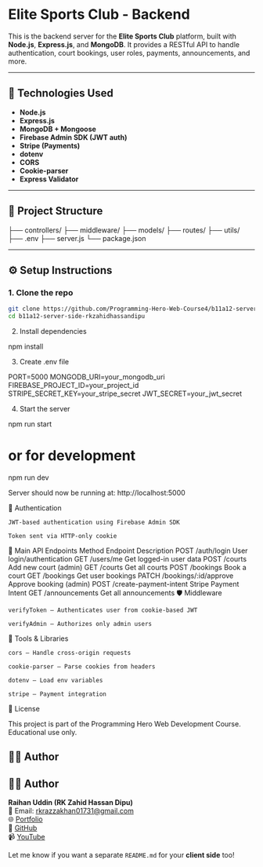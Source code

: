 # Elite Sports Club - Backend

This is the backend server for the **Elite Sports Club** platform, built with **Node.js**, **Express.js**, and **MongoDB**. It provides a RESTful API to handle authentication, court bookings, user roles, payments, announcements, and more.

---

## 🔧 Technologies Used

- **Node.js**
- **Express.js**
- **MongoDB + Mongoose**
- **Firebase Admin SDK (JWT auth)**
- **Stripe (Payments)**
- **dotenv**
- **CORS**
- **Cookie-parser**
- **Express Validator**

---

## 📁 Project Structure

├── controllers/
├── middleware/
├── models/
├── routes/
├── utils/
├── .env
├── server.js
└── package.json


---

## ⚙️ Setup Instructions

### 1. Clone the repo

```bash
git clone https://github.com/Programming-Hero-Web-Course4/b11a12-server-side-rkzahidhassandipu.git
cd b11a12-server-side-rkzahidhassandipu

```
2. Install dependencies

npm install

3. Create .env file

PORT=5000
MONGODB_URI=your_mongodb_uri
FIREBASE_PROJECT_ID=your_project_id
STRIPE_SECRET_KEY=your_stripe_secret
JWT_SECRET=your_jwt_secret

4. Start the server

npm run start
# or for development
npm run dev

Server should now be running at:
http://localhost:5000


🔐 Authentication

    JWT-based authentication using Firebase Admin SDK

    Token sent via HTTP-only cookie

🔑 Main API Endpoints
Method	Endpoint	Description
POST	/auth/login	User login/authentication
GET	/users/me	Get logged-in user data
POST	/courts	Add new court (admin)
GET	/courts	Get all courts
POST	/bookings	Book a court
GET	/bookings	Get user bookings
PATCH	/bookings/:id/approve	Approve booking (admin)
POST	/create-payment-intent	Stripe Payment Intent
GET	/announcements	Get all announcements
🛡️ Middleware

    verifyToken – Authenticates user from cookie-based JWT

    verifyAdmin – Authorizes only admin users

🧪 Tools & Libraries

    cors – Handle cross-origin requests

    cookie-parser – Parse cookies from headers

    dotenv – Load env variables

    stripe – Payment integration

📄 License

This project is part of the Programming Hero Web Development Course. Educational use only.


## 👨‍💻 Author

## 👨‍💻 Author

**Raihan Uddin (RK Zahid Hassan Dipu)**  
📧 Email: [rkrazzakhan01731@gmail.com](mailto:rkrazzakhan01731@gmail.com)  
🌐 [Portfolio](https://meek-meerkat-1edcac.netlify.app)  
🔗 [GitHub](https://github.com/rkzahidhassandipu)  
📹 [YouTube](https://www.youtube.com/@WebCodeTutorials-)




Let me know if you want a separate `README.md` for your **client side** too!


